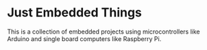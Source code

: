 # Just Embedded Things

This is a collection of embedded projects using microcontrollers like Arduino and single board computers like Raspberry Pi.